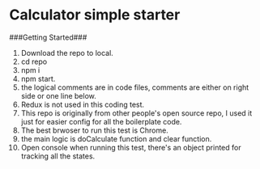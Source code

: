 # Calculator simple starter


###Getting Started###
1. Download the repo to local.
2. cd repo
3. npm i
4. npm start.
5. the logical comments are in code files, comments are either on right side or one line below.
6. Redux is not used in this coding test.
7. This repo is originally from other people's open source repo, I used it just for easier config for all the boilerplate code.
8. The best brwoser to run this test is Chrome.
9. the main logic is doCalculate function and clear function.
10. Open console when running this test, there's an object printed for tracking all the states.